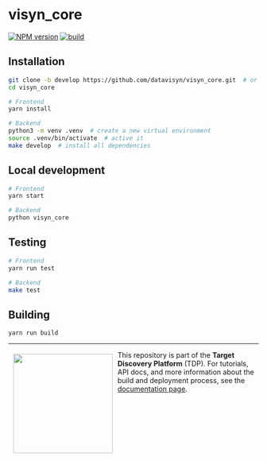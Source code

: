 visyn_core  
=====================
[![NPM version](https://badge.fury.io/js/visyn_core.svg)](https://npmjs.org/package/visyn_core)
[![build](https://github.com/datavisyn/visyn_core/actions/workflows/build.yml/badge.svg?branch=develop)](https://github.com/datavisyn/visyn_core/actions/workflows/build.yml)

Installation
------------

```bash
git clone -b develop https://github.com/datavisyn/visyn_core.git  # or any other branch you want to develop in
cd visyn_core

# Frontend
yarn install

# Backend
python3 -m venv .venv  # create a new virtual environment
source .venv/bin/activate  # active it
make develop  # install all dependencies
```

Local development
------------

```bash
# Frontend
yarn start

# Backend
python visyn_core
```

Testing
-------

```bash
# Frontend
yarn run test

# Backend
make test
```

Building
--------

```
yarn run build
```



***

<a href="https://www.datavisyn.io"><img src="https://www.datavisyn.io/img/logos/datavisyn-logo.png" align="left" width="200px" hspace="10" vspace="6"></a>
This repository is part of the **Target Discovery Platform** (TDP). For tutorials, API docs, and more information about the build and deployment process, see the [documentation page](https://wiki.datavisyn.io).
